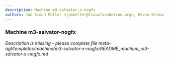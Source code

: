 ```yaml
---
description: Machine m3-salvator-x-nogfx
authors: Jan-Simon Möller <jsmoeller@linuxfoundation.org>, Kevin Hilman <khilman@baylibre.com>, Ronan Le Martret <ronan.lemartret@iot.bzh>, Yannick Gicquel <yannick.gicquel@iot.bzh>, Duy Dang <duy.dang.yw@renesas.com>
---
```

	
### Machine m3-salvator-nogfx
	 
*Description is missing - please complete file meta-agl/templates/machine/m3-salvator-x-nogfx/README_machine_m3-salvator-x-nogfx.md*


